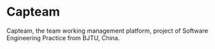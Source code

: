 # Capteam
Capteam, the team working management platform, project of Software Engineering Practice from BJTU, China.

